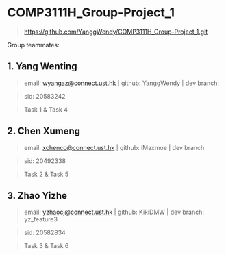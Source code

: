 # COMP3111H_Group-Project_1

> https://github.com/YanggWendy/COMP3111H_Group-Project_1.git

Group teammates:

## 1. Yang Wenting

> email:  wyangaz@connect.ust.hk | github: YanggWendy | dev branch: 

> sid: 20583242

> Task 1 & Task 4

## 2. Chen Xumeng

> email: xchenco@connect.ust.hk | github: iMaxmoe | dev branch:

> sid: 20492338

> Task 2 & Task 5

## 3. Zhao Yizhe

> email: yzhaocj@connect.ust.hk | github: KikiDMW | dev branch: yz_feature3

> sid: 20582834

> Task 3 & Task 6
